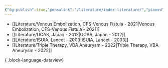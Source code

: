 ```yaml
---
{"dg-publish":true,"permalink":"/literature/index-literature/","pinned":true,"created":"2023-10-19T07:58:24.498-07:00","updated":"2023-11-11T20:47:25.698-08:00"}
---
```



- [[Literature/Venous Embolization, CFS-Venous Fistula - 2021\|Venous Embolization, CFS-Venous Fistula - 2021]]
- [[Literature/UCAS, Japan - 2012\|UCAS, Japan - 2012]]
- [[Literature/ISUIA, Lancet - 2003\|ISUIA, Lancet - 2003]]
- [[Literature/Triple Therapy, VBA Aneurysm - 2022\|Triple Therapy, VBA Aneurysm - 2022]]

{ .block-language-dataview}